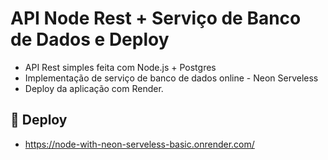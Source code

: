 # API Node Rest + Serviço de Banco de Dados e Deploy
- API Rest simples feita com Node.js + Postgres
- Implementação de serviço de banco de dados online - Neon Serveless
- Deploy da aplicação com Render. 


## 🚀 Deploy

- https://node-with-neon-serveless-basic.onrender.com/



